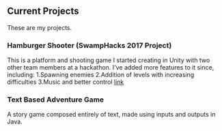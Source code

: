 ## Current Projects

These are my projects. 

### Hamburger Shooter (SwampHacks 2017 Project)

This is a platform and shooting game I started creating in Unity with two other team members at a hackathon.
I've added more features to it since, including:
1.Spawning enemies
2.Addition of levels with increasing difficulties
3.Music and better control
[link](https://www.dropbox.com/s/6680ltk23vz4cts/Hamburger%20Shooter.zip?dl=0)

### Text Based Adventure Game 

A story game composed entirely of text, made using inputs and outputs in Java.


